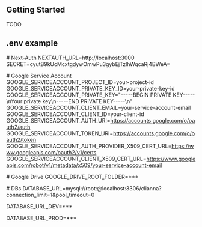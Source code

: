 ## Getting Started

TODO

## .env example

\# Next-Auth
NEXTAUTH_URL=http://localhost:3000
SECRET=cyutB9kUcMcxtgdywOmwPu3gybEjTzlhWqcaRj4BWeA=

\# Google Service Account
GOOGLE_SERVICEACCOUNT_PROJECT_ID=your-project-id
GOOGLE_SERVICEACCOUNT_PRIVATE_KEY_ID=your-private-key-id
GOOGLE_SERVICEACCOUNT_PRIVATE_KEY="-----BEGIN PRIVATE KEY-----\nYour private key\n-----END PRIVATE KEY-----\n"
GOOGLE_SERVICEACCOUNT_CLIENT_EMAIL=your-service-account-email
GOOGLE_SERVICEACCOUNT_CLIENT_ID=your-client-id
GOOGLE_SERVICEACCOUNT_AUTH_URI=https://accounts.google.com/o/oauth2/auth
GOOGLE_SERVICEACCOUNT_TOKEN_URI=https://accounts.google.com/o/oauth2/token
GOOGLE_SERVICEACCOUNT_AUTH_PROVIDER_X509_CERT_URL=https://www.googleapis.com/oauth2/v1/certs
GOOGLE_SERVICEACCOUNT_CLIENT_X509_CERT_URL=https://www.googleapis.com/robot/v1/metadata/x509/your-service-account-email

\# Google Drive
GOOGLE_DRIVE_ROOT_FOLDER=\*\*\*

\# DBs
DATABASE_URL=mysql://root:@localhost:3306/clianna?connection_limit=1&pool_timeout=0

DATABASE_URL_DEV=\*\*\*

DATABASE_URL_PROD=\*\*\*
